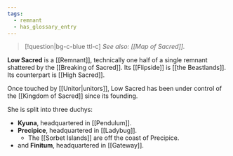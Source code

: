 ```yaml
---
tags:
  - remnant
  - has_glossary_entry
---
```

>[!question|bg-c-blue ttl-c] *See also: [[Map of Sacred]].*

**Low Sacred** is a [[Remnant]], technically one half of a single remnant shattered by the [[Breaking of Sacred]]. Its [[Flipside]] is [[the Beastlands]]. Its counterpart is [[High Sacred]].

Once touched by [[Unitor|unitors]], Low Sacred has been under control of the [[Kingdom of Sacred]] since its founding.

She is split into three duchys:
- **Kyuna**, headquartered in [[Pendulum]].
- **Precipice**, headquartered in [[Ladybug]].
	- The [[Sorbet Islands]] are off the coast of Precipice.
- and **Finitum**, headquartered in [[Gateway]].

